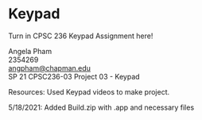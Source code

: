 # Keypad

Turn in CPSC 236 Keypad Assignment here!

Angela Pham  
2354269  
angpham@chapman.edu  
SP 21 CPSC236-03
Project 03 - Keypad

Resources: Used Keypad videos to make project.

5/18/2021: Added Build.zip with .app and necessary files
